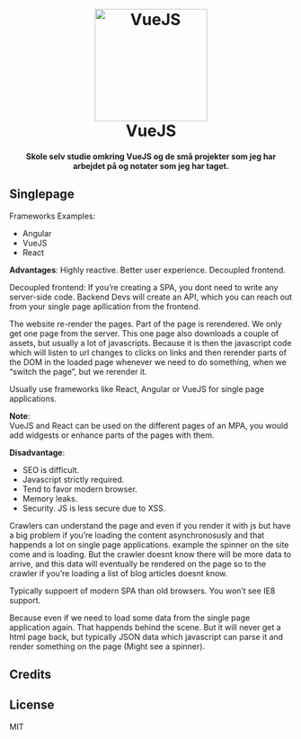 <h1 align="center">
  <br>
  <a href="#"><img src="https://vuejs.org/images/logo.png" alt="VueJS" width="200"></a>
  <br>
  VueJS
  <br>
</h1>

<h4 align="center">Skole selv studie omkring VueJS og de små projekter som jeg har arbejdet på og notater som jeg har taget.</h4>

## Singlepage

Frameworks Examples:
 * Angular
 * VueJS
 * React
 
 **Advantages**: Highly reactive. Better user experience. Decoupled frontend.
 
Decoupled frontend: If you’re creating a SPA, you dont need to write any server-side code. Backend Devs will create an API, which you can reach out from your single page apllication from the frontend. 

The website re-render the pages. Part of the page is rerendered. We only get one page from the server. This one page also downloads a couple of assets, but usually a lot of javascripts. Because it is then the javascript code which will listen to url changes to clicks on links and then rerender parts of the DOM in the loaded page whenever we need to do something, when we “switch the page”, but we rerender it. 

Usually use frameworks like React, Angular or VueJS for single page applications.

**Note**: <br>
VueJS and React can be used on the different pages of an MPA, you would add widgests or enhance parts of the pages with them. 

**Disadvantage**:
 * SEO is difficult.
 * Javascript strictly required. 
 * Tend to favor modern browser. 
 * Memory leaks.
 * Security. JS is less secure due to XSS. 

Crawlers can understand the page and even if you render it with js but have a big problem if you’re loading the content asynchronosusly and that happends a lot on single page applications. example the spinner on the site come and is loading. But the crawler doesnt know there will be more data to arrive, and this data will eventually be rendered on the page so to the crawler if you’re loading a list of blog articles doesnt know. 

Typically suppoert of modern SPA than old browsers. You won’t see IE8 support. 

Because even if we need to load some data from the single page application again. That happends behind the scene. But it will never get a html page back, but typically JSON data which javascript can parse it and render something on the page (Might see a spinner).  

## Credits

## License

MIT
